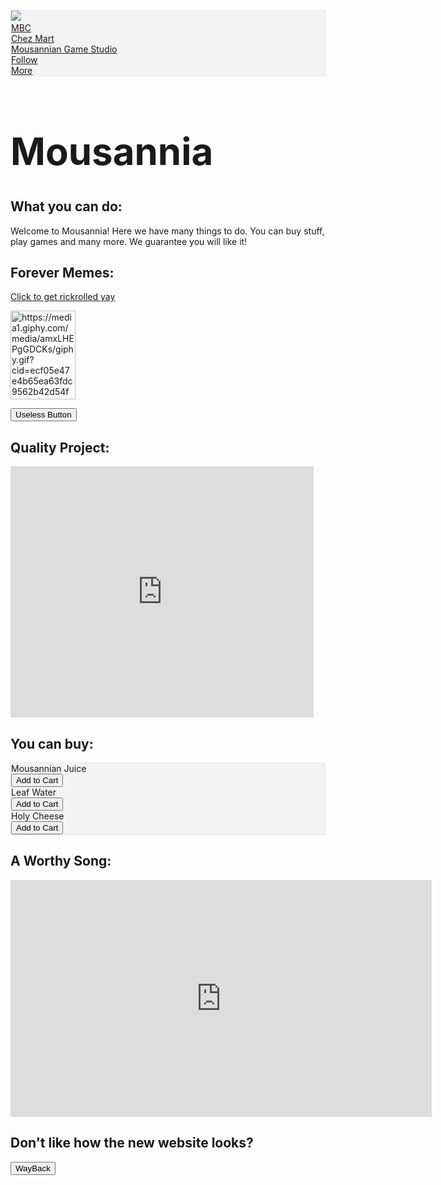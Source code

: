 <html>
<body>
  
  <head>
<style>
ul {
  list-style-type: none;
  margin: 0;
  padding: 0;
  overflow: hidden;
  border: 1px solid #e7e7e7;
  background-color: #f3f3f3;
}

li {
  float: left;
}

li a {
  display: block;
  color: #666;
  text-align: center;
  padding: 14px 16px;
  text-decoration: none;
}

li a:hover:not(.active) {
  background-color: #ddd;
}

li a.active {
  color: white;
  background-color: #4CAF50;
}
</style>
</head>
<body>

<ul>
  <li><a href="index.htm"><img src="icon.png"></a></li>
  <li><a href="mbc.htm">MBC</a></li>
  <li><a href="chezmart.htm">Chez Mart</a></li>
  <li><a href="gamestudio.htm">Mousannian Game Studio</a></li>
  <li><a href="follow.htm">Follow</a></li>
  <li><a href="more.htm">More</a></li>
</ul>

<h1 title="The Best Website Ever" style="font-size:60px;">Mousannia</h1>

<h2>What you can do:</h2>

<p>Welcome to Mousannia! Here we have many things to do. You can buy stuff,
play games and many more. We guarantee you will like it!</p>

<h2>Forever Memes:</h2>

<a href="https://www.youtube.com/watch?v=dQw4w9WgXcQ">Click to get rickrolled yay</a>

<img src="https://media1.giphy.com/media/amxLHEPgGDCKs/giphy.gif?cid=ecf05e47e4b65ea63fdc9562b42d54fbf0b0e5c502fb6c51&rid=giphy.gif" alt="https://media1.giphy.com/media/amxLHEPgGDCKs/giphy.gif?cid=ecf05e47e4b65ea63fdc9562b42d54fbf0b0e5c502fb6c51&rid=giphy.gif" width="104" height="142">

<button>Useless Button</button>

<h2>Quality Project:</h2>

<iframe src="https://scratch.mit.edu/projects/369059766/embed" allowtransparency="true" width="485" height="402" frameborder="0" scrolling="no" allowfullscreen></iframe>


<h2>You can buy:</h2>

<ul>
  <li>Mousannian Juice</li><button>Add to Cart</button>
  <li>Leaf Water</li> <button>Add to Cart</button>
  <li>Holy Cheese</li> <button>Add to Cart</button>
</ul>

<h2>A Worthy Song:</h2>

<iframe width="674" height="379" src="https://www.youtube.com/embed/dgha9S39Y6M" frameborder="0" allow="accelerometer; autoplay; encrypted-media; gyroscope; picture-in-picture" allowfullscreen></iframe>
  
 <h2>Don't like how the new website looks?</h2> 
  
<button onclick="document.location = 'home.htm'">WayBack</button>  
   
</body>
</html>
